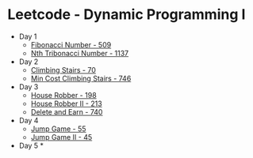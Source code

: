 # Leetcode - Dynamic Programming I

* Day 1
  * [Fibonacci Number - 509](https://leetcode.com/problems/fibonacci-number/)
  * [Nth Tribonacci Number - 1137](https://leetcode.com/problems/n-th-tribonacci-number/)
* Day 2
  * [Climbing Stairs - 70](https://leetcode.com/problems/climbing-stairs/)
  * [Min Cost Climbing Stairs - 746](https://leetcode.com/problems/min-cost-climbing-stairs/)
* Day 3
  * [House Robber - 198](https://leetcode.com/problems/house-robber/)
  * [House Robber II - 213](https://leetcode.com/problems/house-robber-ii/)
  * [Delete and Earn - 740](https://leetcode.com/problems/delete-and-earn/)
* Day 4
  * [Jump Game - 55](https://leetcode.com/problems/jump-game/)
  * [Jump Game II - 45](https://leetcode.com/problems/jump-game-ii/)
* Day 5
  * 

